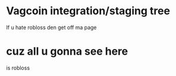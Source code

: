 Vagcoin integration/staging tree
================================

If u hate robloss den get off ma page

cuz all u gonna see here
================================

is robloss

